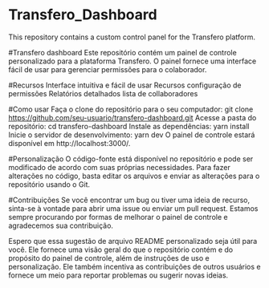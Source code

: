 # Transfero_Dashboard
This repository contains a custom control panel for the Transfero platform.


#Transfero dashboard
Este repositório contém um painel de controle personalizado para a plataforma Transfero. O painel fornece uma interface fácil de usar para gerenciar permissões para o colaborador.

#Recursos
Interface intuitiva e fácil de usar
Recursos  configuração de permissões
Relatórios detalhados lista de collaboradores

#Como usar
Faça o clone do repositório para o seu computador: git clone https://github.com/seu-usuario/transfero-dashboard.git
Acesse a pasta do repositório: cd transfero-dashboard
Instale as dependências: yarn install
Inicie o servidor de desenvolvimento: yarn dev
O painel de controle estará disponível em http://localhost:3000/.

#Personalização
O código-fonte está disponível no repositório e pode ser modificado de acordo com suas próprias necessidades. Para fazer alterações no código, basta editar os arquivos e enviar as alterações para o repositório usando o Git.

#Contribuições
Se você encontrar um bug ou tiver uma ideia de recurso, sinta-se à vontade para abrir uma issue ou enviar um pull request. Estamos sempre procurando por formas de melhorar o painel de controle e agradecemos sua contribuição.

Espero que essa sugestão de arquivo README personalizado seja útil para você. Ele fornece uma visão geral do que o repositório contém e do propósito do painel de controle, além de instruções de uso e personalização. Ele também incentiva as contribuições de outros usuários e fornece um meio para reportar problemas ou sugerir novas ideias.

